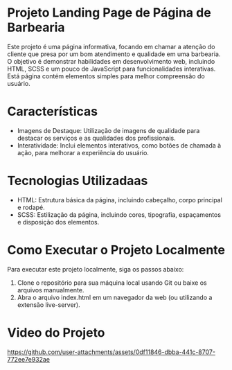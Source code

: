 # Projeto Landing Page de Página de Barbearia
  Este projeto é uma página informativa, focando em chamar a atenção do cliente que presa por um bom atendimento e qualidade em uma barbearia. O objetivo é demonstrar habilidades em desenvolvimento web, incluindo HTML, SCSS e um pouco de JavaScript para funcionalidades interativas. Está página contém elementos simples para melhor compreensão do usuário.
  
# Características
- Imagens de Destaque: Utilização de imagens de qualidade para destacar os serviços e as qualidades dos profissionais.
- Interatividade: Inclui elementos interativos, como botões de chamada à ação, para melhorar a experiência do usuário.

# Tecnologias Utilizadaas
- HTML: Estrutura básica da página, incluindo cabeçalho, corpo principal e rodapé.
- SCSS: Estilização da página, incluindo cores, tipografia, espaçamentos e disposição dos elementos.

# Como Executar o Projeto Localmente
  Para executar este projeto localmente, siga os passos abaixo:

1. Clone o repositório para sua máquina local usando Git ou baixe os arquivos manualmente.
2. Abra o arquivo index.html em um navegador da web (ou utilizando a extensão live-server).

# Video do Projeto
https://github.com/user-attachments/assets/0df11846-dbba-441c-8707-772ee7e932ae
